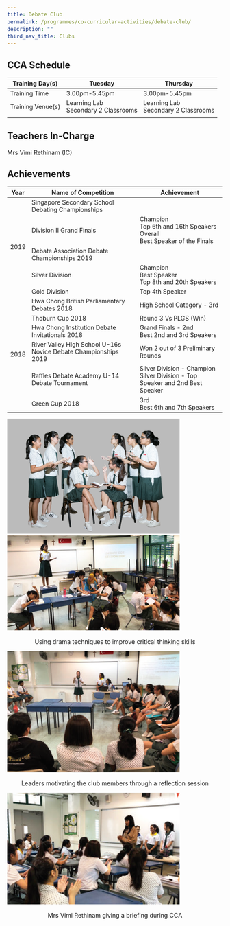 ```yaml
---
title: Debate Club
permalink: /programmes/co-curricular-activities/debate-club/
description: ""
third_nav_title: Clubs
---
```

CCA Schedule
------------

| Training Day(s) | Tuesday | Thursday |   
| --- | --- | --- | 
| Training Time | 3.00pm-5.45pm | 3.00pm-5.45pm |   
| Training Venue(s) | Learning Lab  <br> Secondary 2 Classrooms | Learning Lab  <br> Secondary 2 Classrooms |   
| | | |

Teachers In-Charge
------------------

Mrs Vimi Rethinam (IC)


Achievements
------------

<table>
<thead>
  <tr>
    <th>Year</th>
    <th>Name of Competition</th>
    <th>Achievement</th>
  </tr>
</thead>
<tbody>
  <tr>
    <td rowspan="5">2019</td>
    <td>Singapore Secondary School Debating Championships</td>
    <td></td>
  </tr>
  <tr>
    <td>Division II Grand Finals<br></td>
    <td>Champion<br>Top 6th  and 16th Speakers Overall<br>Best Speaker of the Finals<br></td>
  </tr>
  <tr>
    <td>Debate Association Debate Championships 2019</td>
    <td></td>
  </tr>
  <tr>
    <td>Silver Division </td>
    <td>Champion<br>Best Speaker<br>Top 8th and 20th Speakers  </td>
  </tr>
  <tr>
    <td>Gold Division </td>
    <td>Top 4th Speaker </td>
  </tr>
  <tr>
    <td rowspan="6"> 2018</td>
    <td>Hwa Chong British Parliamentary Debates 2018 </td>
    <td>High School Category - 3rd </td>
  </tr>
  <tr>
    <td>Thoburn Cup 2018</td>
    <td>Round 3 Vs PLGS (Win) </td>
  </tr>
  <tr>
    <td>Hwa Chong Institution Debate Invitationals 2018 </td>
    <td>Grand Finals - 2nd<br>Best 2nd and 3rd Speakers </td>
  </tr>
  <tr>
    <td>River Valley High School U-16s Novice Debate Championships 2019</td>
    <td>Won 2 out of 3 Preliminary Rounds </td>
  </tr>
  <tr>
    <td>Raffles Debate Academy U-14 Debate Tournament </td>
    <td>Silver Division - Champion<br>Silver Division - Top Speaker and 2nd Best Speaker </td>
  </tr>
  <tr>
    <td>Green Cup 2018 </td>
    <td>3rd<br>Best 6th and 7th Speakers</td>
  </tr>
	<tr></tr>
</tbody>
</table>

<img style="width:80%" src="/images/Debate2-iloveimg-converted.jpg"/>
<br>

<img style="width:80%" src="/images/Debate%20-%20Using%20drama%20techniques%20to%20improve%20criticial%20thinking.bmp"/>
<p align="center"> Using drama techniques to improve critical thinking skills  </p>

<img style="width:80%" src="/images/Debate%20-%20Leaders%20motivating%20the%20club%20through%20a%20reflection%20session.jpg"/>
<p align="center"> Leaders motivating the club members through a reflection session  </p>

<img style="width:80%" src="/images/Debate%20-%20Debrief%20session%20with%20Mrs%20Vimi%20Rethinam.bmp"/>
<p align="center"> Mrs Vimi Rethinam giving a briefing during CCA </p>
